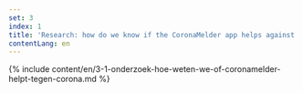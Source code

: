 ```yaml
---
set: 3
index: 1
title: 'Research: how do we know if the CoronaMelder app helps against the coronavirus?'
contentLang: en
---
```

{% include content/en/3-1-onderzoek-hoe-weten-we-of-coronamelder-helpt-tegen-corona.md %}
